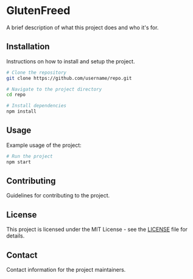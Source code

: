 # GlutenFreed

A brief description of what this project does and who it's for.

## Installation

Instructions on how to install and setup the project.

```bash
# Clone the repository
git clone https://github.com/username/repo.git

# Navigate to the project directory
cd repo

# Install dependencies
npm install
```

## Usage

Example usage of the project:

```bash
# Run the project
npm start
```

## Contributing

Guidelines for contributing to the project.

## License

This project is licensed under the MIT License - see the [LICENSE](LICENSE) file for details.

## Contact

Contact information for the project maintainers.
